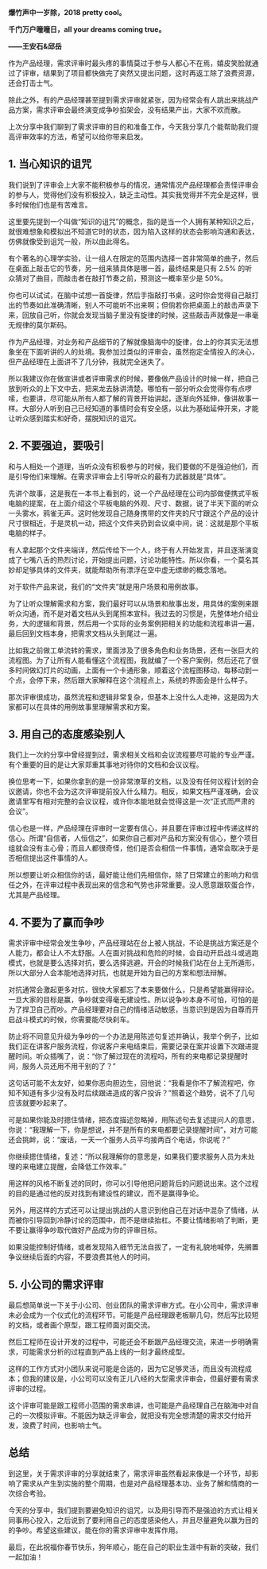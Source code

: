 **爆竹声中一岁除，2018 pretty cool。**

**千门万户曈曈日，all your dreams coming true。**

**——王安石&邱岳**

作为产品经理，需求评审时最头疼的事情莫过于参与人都心不在焉，嬉皮笑脸就通过了评审，结果到了项目都快做完了突然又提出问题，这时再返工除了浪费资源，还会打击士气。

除此之外，有的产品经理甚至提到需求评审就紧张，因为经常会有人跳出来挑战产品方案，需求评审会最终演变成争吵掐架会，没有结果产出，大家不欢而散。

上次分享中我们聊到了需求评审的目的和准备工作，今天我分享几个能帮助我们提高评审效率的方法，希望可以给你带来启发。

## 1\. 当心知识的诅咒

我们说到了评审会上大家不能积极参与的情况，通常情况产品经理都会责怪评审会的参与人，觉得他们没有积极投入，缺乏主动性。其实我觉得并不完全是这样，很多时候他们也是有苦难言。

这里要先提到一个叫做“知识的诅咒”的概念，指的是当一个人拥有某种知识之后，就很难想象和模拟出不知道它时的状态，因为陷入这样的状态会影响沟通和表达，仿佛就像受到诅咒一般，所以由此得名。

有个著名的心理学实验，让一组人在限定的范围内选择一首非常简单的曲子，然后在桌面上敲击它的节奏，另一组来猜具体是哪一首，最终结果是只有 2.5% 的听众猜对了曲目，而敲击者在敲打节奏之前，预测这一概率至少是 50%。

你也可以试试，在脑中试想一首旋律，然后手指敲打书桌，这时你会觉得自己敲打出的节奏如此准确清晰，别人不可能听不出来啊；但倘若你把桌面上的敲击声录下来，回放自己听，你就会发现当脑子里没有旋律的时候，这些敲击声就像是一串毫无规律的莫尔斯码。

作为产品经理，对业务和产品细节的了解就像脑海中的旋律，台上的你其实无法想象坐在下面听讲的人的处境。我参加过类似的评审会，虽然抱定全情投入的决心，但产品经理在上面讲不了几分钟，我就完全迷失了。

所以我建议你在做宣讲或者评审需求的时候，要像做产品设计的时候一样，把自己放到听众的上下文中去，把来龙去脉讲清楚。哪怕有一部分听众会觉得你有点啰嗦，也要讲，尽可能从所有人都了解的背景开始讲起，逐渐向外延伸，像讲故事一样。大部分人听到自己已经知道的事情时会有安全感，以此为基础延伸开来，才能让听众感到踏实和好奇，摆脱知识的诅咒。

## 2\. 不要强迫，要吸引

和与人相处一个道理，当听众没有积极参与的时候，我们要做的不是强迫他们，而是引导他们来理解。在需求评审会上引导听众的最有力武器就是“具体”。

先讲个故事，这是我在一本书上看到的，说一个产品经理在公司内部做便携式平板电脑的提案，在上面介绍这个平板电脑的外观、尺寸、数据，说了半天下面的听众一头雾水，鸦雀无声。这时他发现自己随身携带的文件夹的尺寸跟这个产品的设计尺寸很相近，于是灵机一动，把这个文件夹扔到会议桌中间，说：这就是那个平板电脑的样子。

有人拿起那个文件夹端详，然后传给下一个人，终于有人开始发言，并且逐渐演变成了七嘴八舌的热烈讨论，开始提出问题，讨论功能特性。所以你看，一个莫名其妙却足够具体的文件夹，就能帮助所有漂浮在空中虚无缥缈的概念落地。

对于软件产品来说，我们的“文件夹”就是用户场景和用例故事。

为了让听众理解需求和方案，我们最好可以从场景和故事出发，用具体的案例来跟听众沟通，而不是对着文档从头到尾照本宣科。我过去的习惯是，先整体地介绍业务，大的逻辑和背景，然后用一个实际的业务案例把相关的功能和流程串讲一遍，最后回到文档本身，把需求文档从头到尾过一遍。

比如我之前做工单流转的需求，里面涉及了很多角色和业务场景，还有一张巨大的流程图。为了让所有人能看懂这个流程图，我就编了一个客户案例，然后还花了很多时间做幻灯片的动画，上面有一个卡通形象，顺着这个流程图移动，每移动到一个点，会停下来，然后跟大家解释在这个流程点上，系统的界面会是什么样子。

那次评审很成功，虽然流程和逻辑非常复杂，但基本上没什么人走神，这是因为大家都可以在具体的用例故事里理解需求和方案。

## 3\. 用自己的态度感染别人

我们上一次的分享中曾经提到过，需求相关文档和会议流程要尽可能的专业严谨。有个重要的目的是让大家郑重其事地对待你的文档和会议议程。

换位思考一下，如果你拿到的是一份非常潦草的文档，以及没有任何议程计划的会议邀请，你也不会为这次评审提前投入什么精力。相反，如果文档严谨准确，会议邀请里写有相对完整的会议议程，或许你本能地就会觉得这是一次“正式而严肃的会议”。

信心也是一样，产品经理在评审时一定要有信心，并且要在评审过程中传递这样的信心。所谓“自信者，人恒信之”，如果你自己都对产品和方案没有信心，整个项目组就会没有主心骨；而且人都很奇怪，他们是否会相信一件事情，通常会取决于是否相信提出这件事情的人。

所以想要让听众相信你的话，最好能让他们先相信你，除了日常建立的影响力和信任之外，在评审过程中表现出来的信念和气势也非常重要。没人愿意跟软蛋合作，尤其是产品经理。

## 4\. 不要为了赢而争吵

需求评审中经常会发生争吵，产品经理站在台上被人挑战，不论是挑战方案还是个人能力，都会让人不太舒服。人在面对挑战和危险的时候，会自动开启战斗或逃跑模式，也就是要么选择对抗，要么选择逃避。开会的时候我们站在台上无所遁形，所以大部分人会本能地选择对抗，也就是开始为自己的方案和想法辩解。

对抗通常会激起更多对抗，很快大家都忘了本来要做什么，只是希望能赢得辩论。一旦大家的目标是赢，争吵就变得毫无建设性。所以说争吵本身不可怕，可怕的是为了捍卫自己而吵。产品经理要对自己的情绪活动敏感，当意识到是因为自尊而开启战斗模式的时候，你需要能尽快刹车。

防止将不同意见升级为争吵的一个办法是用陈述句复述并确认，我举个例子，比如我们正在讲客户服务流程，你说客户来电结束后，需要记录在案并设置下次跟进提醒时间。听众插嘴了，说：“你了解过现在的流程吗，所有的来电都记录提醒时间，服务人员还用不用干别的了？”

这句话可能不太友好，如果你恶向胆边生，回他说：“我看是你不了解流程吧，你知不知道有多少没有及时后续跟进造成的客户投诉？”照着这个趋势，说不了几句应该就要吵起来了。

可是如果你能及时摁住情绪，把态度描述忽略掉，用陈述句去复述提问人的意思，你说：“我理解一下，你是想说，并不是所有的来电都要记录提醒时间”，对方可能还会挑衅，说：“废话，一天一个服务人员平均接两百个电话，你说呢？”

你继续摁住情绪，复述：“所以我理解你的意思是，如果我们要求服务人员为未处理的来电建立提醒，会降低工作效率。”

用这样的风格不断复述的同时，你可以引导他把问题背后的问题说出来。这个过程的目的是通过他的反对找到有建设性的建议，而不是赢得争论。

另外，用这样的方式还可以让提出挑战的人意识到他自己在对话中混杂了情绪，从而被你引导回到冷静讨论的范围中，而不是继续抬杠。不要让情绪影响了判断，更不要让赢得争吵取代做好产品成为你的评审目标。

如果没能控制好情绪，或者发现陷入细节无法自拔了，一定有礼貌地喊停，先搁置争议继续后面的内容，不要浪费其他人的时间。

## 5\. 小公司的需求评审

最后想简单说一下关于小公司、创业团队的需求评审方式。在小公司中，需求评审未必会成为一个仪式化的流程环节。可能是产品经理跟老板聊几句，然后写比较短的文档，或者画个原型，跟工程师面对面交流。

然后工程师在设计开发的过程中，可能还会不断跟产品经理交流，来进一步明确需求，可能需求分析的过程直到产品上线的一刻才最终成型。

这样的工作方式对小团队来说可能是合适的，因为它足够灵活，而且没有流程成本；但我的建议是，小公司可以没有正儿八经的大型需求评审会，但最好要有需求评审的过程。

这个评审可能是跟工程师小范围的需求串讲，也可能是产品经理自己在脑海中对自己的一次模拟评审。不能因为缺乏评审会，就把没有完全想清楚的需求交付给开发，浪费了时间，也影响士气。

## 总结

到这里，关于需求评审的分享就结束了，需求评审虽然看起来像是一个环节，却影响了需求从产生到实施的整个周期，也是对产品经理基本功、业务了解和情商的一次综合考验。

今天的分享中，我们提到要避免知识的诅咒，以及用引导而不是强迫的方式让相关同事用心投入，之后说到了要利用自己的态度感染他人，并且尽量避免以赢为目的的争吵。希望这些建议，能在你的需求评审中发挥作用。

最后，在此祝福你春节快乐，狗年顺心，能在自己的职业生涯中有新的突破，我们一起加油！